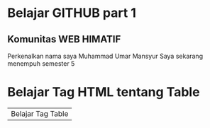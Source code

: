 # Belajar GITHUB part 1
## Komunitas WEB HIMATIF
Perkenalkan nama saya Muhammad Umar Mansyur
Saya sekarang menempuh semester 5

# Belajar Tag HTML tentang Table
<table>
  <tr>
    <td>
      Belajar Tag Table
    </td>
  </tr>
</table>

